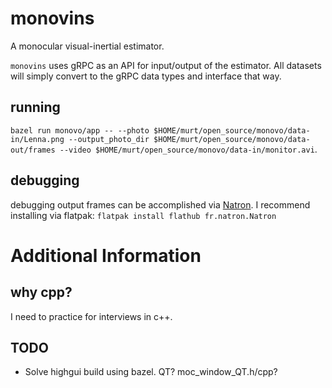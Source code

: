 # monovins
A monocular visual-inertial estimator.

`monovins` uses gRPC as an API for input/output of the estimator. All datasets will simply convert to the gRPC data types and interface that way.

## running
`bazel run monovo/app -- --photo $HOME/murt/open_source/monovo/data-in/Lenna.png --output_photo_dir $HOME/murt/open_source/monovo/data-out/frames --video $HOME/murt/open_source/monovo/data-in/monitor.avi`.

## debugging
debugging output frames can be accomplished via [Natron](https://natrongithub.github.io/). I recommend installing via flatpak: `flatpak install flathub fr.natron.Natron`

# Additional Information
## why cpp?
I need to practice for interviews in c++.

## TODO
* Solve highgui build using bazel. QT? moc_window_QT.h/cpp?
